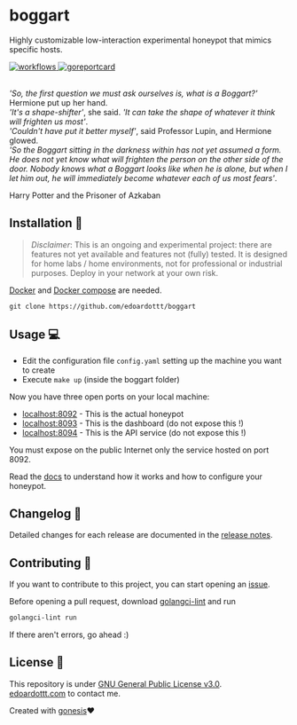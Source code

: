 # boggart

Highly customizable low-interaction experimental honeypot that mimics specific hosts.

<a href="https://github.com/edoardottt/boggart/actions">
 <img src="https://github.com/edoardottt/boggart/actions/workflows/go.yml/badge.svg" alt="workflows" />
</a>
<a href="https://goreportcard.com/report/github.com/edoardottt/boggart">
 <img src="https://goreportcard.com/badge/github.com/edoardottt/boggart" alt="goreportcard" />
</a>
<br><br>

*'So, the first question we must ask ourselves is, what is a Boggart?'*  
Hermione put up her hand.  
*'It's a shape-shifter'*, she said. *'It can take the shape of whatever it think will frighten us most'*.  
*'Couldn't have put it better myself'*, said Professor Lupin, and Hermione glowed.  
*'So the Boggart sitting in the darkness within has not yet assumed a form. He does not yet know what will frighten the person on the other side of the door. Nobody knows what a Boggart looks like when he is alone, but when I let him out, he will immediately become whatever each of us most fears'*.

Harry Potter and the Prisoner of Azkaban

Installation 📡
-------

> *Disclaimer*: This is an ongoing and experimental project: there are features not yet available and features not (fully) tested. It is designed for home labs / home environments, not for professional or industrial purposes. Deploy in your network at your own risk.

[Docker](https://docs.docker.com/get-docker/) and [Docker compose](https://docs.docker.com/compose/install/) are needed.

```console
git clone https://github.com/edoardottt/boggart
```

Usage 💻
-------

- Edit the configuration file `config.yaml` setting up the machine you want to create
- Execute `make up` (inside the boggart folder)

Now you have three open ports on your local machine:

- [localhost:8092](http://localhost:8092/) - This is the actual honeypot
- [localhost:8093](http://localhost:8093/) - This is the dashboard (do not expose this !)
- [localhost:8094](http://localhost:8094/) - This is the API service (do not expose this !)
  
You must expose on the public Internet only the service hosted on port 8092.

Read the [docs](https://github.com/edoardottt/boggart/tree/main/docs) to understand how it works and how to configure your honeypot.

Changelog 📌
-------

Detailed changes for each release are documented in the [release notes](https://github.com/edoardottt/boggart/releases).

Contributing 🤝
------

If you want to contribute to this project, you can start opening an [issue](https://github.com/edoardottt/boggart/issues).

Before opening a pull request, download [golangci-lint](https://golangci-lint.run/usage/install/) and run

```bash
golangci-lint run
```

If there aren't errors, go ahead :)

License 📝
-------

This repository is under [GNU General Public License v3.0](https://github.com/edoardottt/boggart/blob/main/LICENSE).  
[edoardottt.com](https://edoardottt.com/) to contact me.

Created with [gonesis](https://github.com/edoardottt/gonesis)❤️
